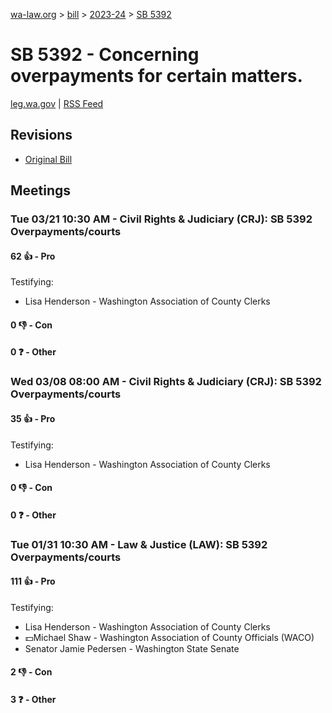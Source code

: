 [wa-law.org](/) > [bill](/bill/) > [2023-24](/bill/2023-24/) > [SB 5392](/bill/2023-24/sb/5392/)

# SB 5392 - Concerning overpayments for certain matters.
[leg.wa.gov](https://app.leg.wa.gov/billsummary?BillNumber=5392&Year=2023&Initiative=false) | [RSS Feed](./rss.xml)

## Revisions
* [Original Bill](1/)

## Meetings
### Tue 03/21 10:30 AM - Civil Rights & Judiciary (CRJ): SB 5392 Overpayments/courts
#### 62 👍 - Pro
Testifying:
* Lisa Henderson - Washington Association of County Clerks

#### 0 👎 - Con

#### 0 ❓ - Other

### Wed 03/08 08:00 AM - Civil Rights & Judiciary (CRJ): SB 5392 Overpayments/courts
#### 35 👍 - Pro
Testifying:
* Lisa Henderson - Washington Association of County Clerks

#### 0 👎 - Con

#### 0 ❓ - Other

### Tue 01/31 10:30 AM - Law & Justice (LAW): SB 5392 Overpayments/courts
#### 111 👍 - Pro
Testifying:
* Lisa Henderson - Washington Association of County Clerks
* 💵Michael Shaw - Washington Association of County Officials (WACO)
* Senator Jamie Pedersen - Washington State Senate

#### 2 👎 - Con

#### 3 ❓ - Other
